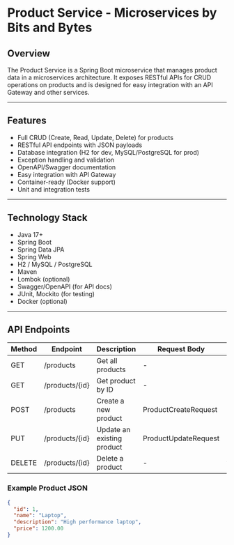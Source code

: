 # Product Service - Microservices by Bits and Bytes

## Overview

The Product Service is a Spring Boot microservice that manages product data in a microservices architecture. It exposes RESTful APIs for CRUD operations on products and is designed for easy integration with an API Gateway and other services.

---

## Features

- Full CRUD (Create, Read, Update, Delete) for products
- RESTful API endpoints with JSON payloads
- Database integration (H2 for dev, MySQL/PostgreSQL for prod)
- Exception handling and validation
- OpenAPI/Swagger documentation
- Easy integration with API Gateway
- Container-ready (Docker support)
- Unit and integration tests

---

## Technology Stack

- Java 17+
- Spring Boot
- Spring Data JPA
- Spring Web
- H2 / MySQL / PostgreSQL
- Maven
- Lombok (optional)
- Swagger/OpenAPI (for API docs)
- JUnit, Mockito (for testing)
- Docker (optional)

---

## API Endpoints

| Method | Endpoint         | Description                | Request Body         | Response         |
|--------|------------------|----------------------------|----------------------|------------------|
| GET    | /products        | Get all products           | -                    | List\<Product\>  |
| GET    | /products/{id}   | Get product by ID          | -                    | Product          |
| POST   | /products        | Create a new product       | ProductCreateRequest | Product          |
| PUT    | /products/{id}   | Update an existing product | ProductUpdateRequest | Product          |
| DELETE | /products/{id}   | Delete a product           | -                    | void             |

### Example Product JSON

```json
{
  "id": 1,
  "name": "Laptop",
  "description": "High performance laptop",
  "price": 1200.00
}
